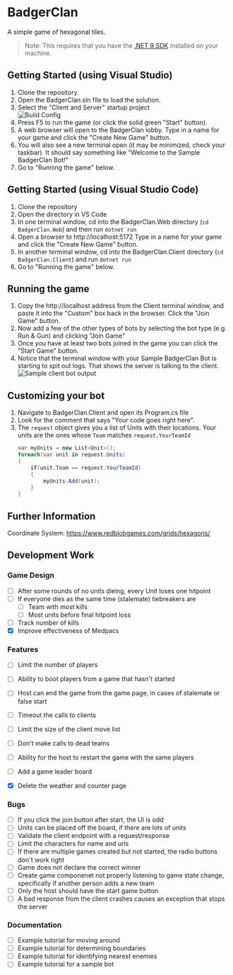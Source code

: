 # BadgerClan
A simple game of hexagonal tiles.

> Note: This requires that you have the [.NET 9 SDK](https://dotnet.microsoft.com/en-us/download/dotnet/9.0) installed on your machine.

## Getting Started (using Visual Studio)
1. Clone the repository.
1. Open the BadgerClan.sln file to load the solution.
1. Select the "Client and Server" startup project  
    ![Build Config](docs/startupProject.png)
1. Press F5 to run the game (or click the solid green "Start" button).
1. A web browser will open to the BadgerClan lobby.  Type in a name for your game and click the "Create New Game" button.
1. You will also see a new terminal open (it may be minimized, check your taskbar). It should say something like "Welcome to the Sample BadgerClan Bot!"
1. Go to "Running the game" below.

## Getting Started (using Visual Studio Code)
1. Clone the repository
1. Open the directory in VS Code
1. In one terminal window, cd into the BadgerClan.Web directory (`cd BadgerClan.Web`) and then run `dotnet run`
1. Open a browser to http://localhost:5172 Type in a name for your game and click the "Create New Game" button.
1. In another terminal window, cd into the BadgerClan.Client directory (`cd BadgerClan.Client`) and run `dotnet run`
1. Go to "Running the game" below.

## Running the game
1. Copy the http://localhost address from the Client terminal window, and paste it into the "Custom" box back in the browser.  Click the "Join Game" button.
1. Now add a few of the other types of bots by selecting the bot type (e.g. Run & Gun) and clicking "Join Game"
1. Once you have at least two bots joined in the game you can click the "Start Game" button.
1. Notice that the terminal window with your Sample BadgerClan Bot is starting to spit out logs. That shows the server is talking to the client.  
    ![Sample client bot output](docs/clientOutput.png)

## Customizing your bot
1. Navigate to BadgerClan.Client and open its Program.cs file
1. Look for the comment that says "Your code goes right here".
1. The `request` object gives you a list of Units with their locations.  Your units are the ones whose `Team` matches `request.YourTeamId`  
    ```csharp
    var myUnits = new List<Unit>();
    foreach(var unit in request.Units)
    {
        if(unit.Team == request.YourTeamId)
        {
            myUnits.Add(unit);
        }
    }
    ```


## Further Information
Coordinate System: https://www.redblobgames.com/grids/hexagons/


## Development Work

### Game Design
- [ ] After some rounds of no units dieing, every Unit loses one hitpoint
- [ ] If everyone dies as the same time (stalemate) tiebreakers are
    - [ ] Team with most kills
    - [ ] Most units before final hitpoint loss
- [ ] Track number of kills
- [x] Improve effectiveness of Medpacs

### Features
- [ ] Limit the number of players
- [ ] Ability to boot players from a game that hasn't started
- [ ] Host can end the game from the game page, in cases of stalemate or false start
- [ ] Timeout the calls to clients
- [ ] Limit the size of the client move list
- [ ] Don't make calls to dead teams
- [ ] Ability for the host to restart the game with the same players
- [ ] Add a game leader board

- [x] Delete the weather and counter page


### Bugs
- [ ] If you click the join button after start, the UI is odd
- [ ] Units can be placed off the board, if there are lots of units
- [ ] Validate the client endpoint with a request/response
- [ ] Limit the characters for name and urls
- [ ] If there are multiple games created but not started, the radio buttons don't work right
- [ ] Game does not declare the correct winner
- [ ] Create game componenet not properly listening to game state change, specifically if another person adds a new team
- [ ] Only the host should have the start game button
- [ ] A bad response from the client crashes causes an exception that stops the server

### Documentation
- [ ] Example tutorial for moving around
- [ ] Example tutorial for determining boundaries
- [ ] Example tutorial for identifying nearest enemies
- [ ] Example tutorial for a sample bot
